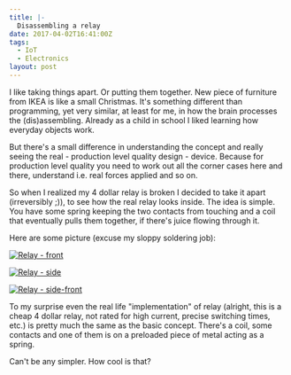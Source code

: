 ```yaml
---
title: |-
  Disassembling a relay
date: 2017-04-02T16:41:00Z
tags:
  - IoT
  - Electronics
layout: post
---
```

I like taking things apart. Or putting them together. New piece of furniture from IKEA is like a small Christmas. It's something different than programming, yet very similar, at least for me, in how the brain processes the (dis)assembling. Already as a child in school I liked learning how everyday objects work.

<!-- excerpt -->

But there's a small difference in understanding the concept and really seeing the real - production level quality design - device. Because for production level quality you need to work out all the corner cases here and there, understand i.e. real forces applied and so on.

So when I realized my 4 dollar relay is broken I decided to take it apart (irreversibly ;)), to see how the real relay looks inside. The idea is simple. You have some spring keeping the two contacts from touching and a coil that eventually pulls them together, if there's juice flowing through it.

Here are some picture (excuse my sloppy soldering job):

[![Relay - front](/i/233607/relay01_thumb.jpg)](/i/233607/relay01.jpg)

[![Relay - side](/i/233607/relay02_thumb.jpg)](/i/233607/relay02.jpg)

[![Relay - side-front](/i/233607/relay03_thumb.jpg)](/i/233607/relay03.jpg)

To my surprise even the real life "implementation" of relay (alright, this is a cheap 4 dollar relay, not rated for high current, precise switching times, etc.) is pretty much the same as the basic concept. There's a coil, some contacts and one of them is on a preloaded piece of metal acting as a spring. 

Can't be any simpler. How cool is that? 